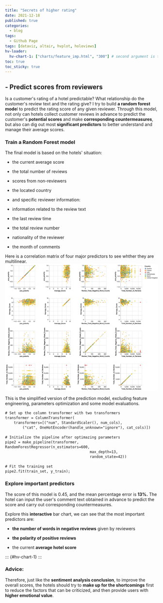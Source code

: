 ```yaml
---
title: "Secrets of higher rating"
date: 2021-12-18
published: true
categories:
  - blog
tags:
  - Github Page
tags: [dataviz, altair, hvplot, holoviews]
hv-loader:
  hv-chart-1: ["charts/feature_imp.html", "300"] # second argument is the height
toc: true
toc_sticky: true
---
```


## - Predict scores from reviewers

Is a customer's rating of a hotel predictable? What relationship do the customer's review text and the rating give? I try to build **a random forest mode**l to predict the rating score of any given reviewer. Through this model, not only can hotels collect customer reviews in advance to predict the customer's **potential scores** and make **corresponding countermeasures**, but also can dig out most **significant predictors** to better understand and manage their average scores.

### Train a Random Forest model

The final model is based on the hotels' situation:

-   the current average score

-   the total number of reviews

-   scores from non-reviewers

-   the located country

-   and specific reviewer information:

-   information related to the review text

-   the last review time

-   the total review number

-   nationality of the reviewer

-   the month of comments

Here is a correlation matrix of four major predictors to see whther they are multilinear. ![](https://github.com/keeea/Hotel_Review_Analysis/blob/main/assets/images/matrix.png?raw=true)

This is the simplified version of the prediction model, excluding feature engineering, parameters optimization and some model evaluations.

``` {.python}
# Set up the column transformer with two transformers
transformer = ColumnTransformer(
    transformers=[("num", StandardScaler(), num_cols),
        ("cat", OneHotEncoder(handle_unknown="ignore"), cat_cols)])

# Initialize the pipeline after optimazing parameters
pipe2 = make_pipeline(transformer, RandomForestRegressor(n_estimators=600, 
                                       max_depth=13,
                                       random_state=42))

# Fit the training set
pipe2.fit(train_set, y_train);
```

### Explore important predictors

The score of this model is 0.45, and the mean percentage error is **13%.** The hotel can input the user's comment text obtained in advance to predict the score and carry out corresponding countermeasures.

Explore this **interactive** bar chart, we can see that the most important predictors are:

-   **the number of words in negative reviews** given by reviewers

-   **the polarity of positive reviews**

-   the current **average hotel score**

::: {#hv-chart-1}
:::

### Advice:

Therefore, just like the **sentiment analysis conclusion**, to improve the overall scores, the hotels should try to **make up for the shortcomings** first to reduce the factors that can be criticized, and then provide users with **higher emotional value**.
